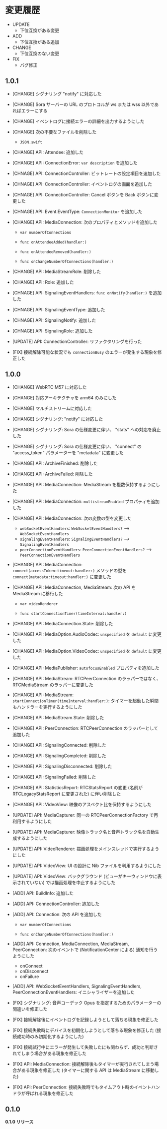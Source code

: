 # 変更履歴

- UPDATE
    - 下位互換がある変更
- ADD
    - 下位互換がある追加
- CHANGE
    - 下位互換のない変更
- FIX
    - バグ修正

## 1.0.1

- [CHANGE] シグナリング "notify" に対応した

- [CHANGE] Sora サーバーの URL のプロトコルが ws または wss 以外であればエラーにする

- [CHANGE] イベントログに接続エラーの詳細を出力するようにした

- [CHANGE] 次の不要なファイルを削除した

  - ``JSON.swift``

- [CHANGE] API: Attendee: 追加した

- [CHANGE] API: ConnectionError: ``var description`` を追加した

- [CHNAGE] API: ConnectionController: ビットレートの設定項目を追加した

- [CHNAGE] API: ConnectionController: イベントログの画面を追加した

- [CHNAGE] API: ConnectionController: Cancel ボタンを Back ボタンに変更した

- [CHNAGE] API: Event.EventType: ``ConnectionMonitor`` を追加した

- [CHANGE] API: MediaConnection: 次のプロパティとメソッドを追加した

  - ``var numberOfConnections``

  - ``func onAttendeeAdded(handler:)``

  - ``func onAttendeeRemoved(handler:)``

  - ``func onChangeNumberOfConnections(handler:)``

- [CHANGE] API: MediaStreamRole: 削除した

- [CHANGE] API: Role: 追加した

- [CHNAGE] API: SignalingEventHandlers: ``func onNotify(handler:)`` を追加した

- [CHNAGE] API: SignalingEventType: 追加した

- [CHNAGE] API: SignalingNotify: 追加した

- [CHNAGE] API: SignalingRole: 追加した

- [UPDATE] API: ConnectionController: リファクタリングを行った

- [FIX] 接続解除可能な状況でも ``connectionBusy`` のエラーが発生する現象を修正した

## 1.0.0

- [CHANGE] WebRTC M57 に対応した

- [CHANGE] 対応アーキテクチャを arm64 のみにした

- [CHANGE] マルチストリームに対応した

- [CHANGE] シグナリング: "notify" に対応した

- [CHANGE] シグナリング: Sora の仕様変更に伴い、 "stats" への対応を廃止した

- [CHANGE] シグナリング: Sora の仕様変更に伴い、 "connect" の "access_token" パラメーターを "metadata" に変更した

- [CHANGE] API: ArchiveFinished: 削除した

- [CHANGE] API: ArchiveFailed: 削除した

- [CHANGE] API: MediaConnection: MediaStream を複数保持するようにした

- [CHANGE] API: MediaConnection: ``multistreamEnabled`` プロパティを追加した

- [CHANGE] API: MediaConnection: 次の変数の型を変更した
  
  - ``webSocketEventHandlers``: ``WebSocketEventHandlers?`` --> ``WebSocketEventHandlers``
  - ``signalingEventHandlers``: ``SignalingEventHandlers?`` --> ``SignalingEventHandlers``
  - ``peerConnectionEventHandlers``: ``PeerConnectionEventHandlers?`` --> ``PeerConnectionEventHandlers``

- [CHANGE] API: MediaConnection: ``connect(accessToken:timeout:handler:)`` メソッドの型を ``connect(metadata:timeout:handler:)`` に変更した

- [CHANGE] API: MediaConnection, MediaStream: 次の API を MediaStream に移行した
  
  - ``var videoRenderer``

  - ``func startConnectionTimer(timeInterval:handler:)``

- [CHANGE] API: MediaConnection.State: 削除した

- [CHANGE] API: MediaOption.AudioCodec: ``unspecified`` を ``default`` に変更した

- [CHANGE] API: MediaOption.VideoCodec: ``unspecified`` を ``default`` に変更した

- [CHANGE] API: MediaPublisher: ``autofocusEnabled`` プロパティを追加した

- [CHANGE] API: MediaStream: RTCPeerConnection のラッパーではなく、 RTCMediaStream のラッパーに変更した

- [CHANGE] API: MediaStream: ``startConnectionTimer(timeInterval:handler:)``: タイマーを起動した瞬間もハンドラーを実行するようにした

- [CHANGE] API: MediaStream.State: 削除した

- [CHANGE] API: PeerConnection: RTCPeerConnection のラッパーとして追加した

- [CHANGE] API: SignalingConnected: 削除した

- [CHANGE] API: SignalingCompleted: 削除した

- [CHANGE] API: SignalingDisconnected: 削除した

- [CHANGE] API: SignalingFailed: 削除した

- [CHANGE] API: StatisticsReport: RTCStatsReport の変更 (名前が RTCLegacyStatsReport に変更された) に伴い削除した

- [CHANGE] API: VideoView: 映像のアスペクト比を保持するようにした

- [UPDATE] API: MediaCapturer: 同一の RTCPeerConnectionFactory で再利用するようにした

- [UPDATE] API: MediaCapturer: 映像トラック名と音声トラック名を自動生成するようにした

- [UPDATE] API: VideoRenderer: 描画処理をメインスレッドで実行するようにした

- [UPDATE] API: VideoView: UI の設計に Nib ファイルを利用するようにした

- [UPDATE] API: VideoView: バックグラウンド (ビューがキーウィンドウに表示されていない) では描画処理を中止するようにした

- [ADD] API: BuildInfo: 追加した

- [ADD] API: ConnectionController: 追加した

- [ADD] API: Connection: 次の API を追加した
  
  - ``var numberOfConnections``

  - ``func onChangeNumberOfConnections(handler:)``

- [ADD] API: Connection, MediaConnection, MediaStream, PeerConnection: 次のイベントで (NotificationCenter による) 通知を行うようにした

  - onConnect
  - onDisconnect
  - onFailure

- [ADD] API: WebSocketEventHandlers, SignalingEventHandlers, PeerConnectionEventHandlers: イニシャライザーを追加した

- [FIX] シグナリング: 音声コーデック Opus を指定するためのパラメーターの間違いを修正した

- [FIX] 接続解除後にイベントログを記録しようとして落ちる現象を修正した

- [FIX] 接続失敗時にデバイスを初期化しようとして落ちる現象を修正した (接続成功時のみ初期化するようにした)

- [FIX] 接続試行中にエラーが発生して失敗したにも関わらず、成功と判断されてしまう場合がある現象を修正した

- [FIX] API: MediaConnection: 接続解除後もタイマーが実行されてしまう場合がある現象を修正した (タイマーに関する API は MediaStream に移動した)

- [FIX] API: PeerConnection: 接続失敗時でもタイムアウト時のイベントハンドラが呼ばれる現象を修正した

## 0.1.0

**0.1.0 リリース**
